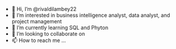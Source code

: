 - 👋 Hi, I’m @rivaldilambey22
- 👀 I’m interested in business intelligence analyst, data analyst, and project management
- 🌱 I’m currently learning SQL and Phyton
- 💞️ I’m looking to collaborate on 
- 📫 How to reach me ...

<!---
rivaldilambey22/rivaldilambey22 is a ✨ special ✨ repository because its `README.md` (this file) appears on your GitHub profile.
You can click the Preview link to take a look at your changes.
--->

